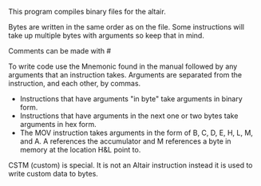 This program compiles binary files for the altair.

Bytes are written in the same order as on the file. Some instructions will take up multiple bytes with arguments so keep that in mind.

Comments can be made with #

To write code use the Mnemonic found in the manual followed by any arguments that an instruction takes. Arguments are separated from the instruction, and each other, by commas.
* Instructions that have arguments "in byte" take arguments in binary form.
* Instructions that have arguments in the next one or two bytes take arguments in hex form.
* The MOV instruction takes arguments in the form of B, C, D, E, H, L, M, and A. A references the accumulator and M references a byte in memory at the location H&L point to.

CSTM (custom) is special. It is not an Altair instruction instead it is used to write custom data to bytes.